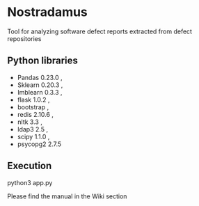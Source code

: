 # Nostradamus
Tool for analyzing software defect reports extracted from defect repositories

## Python libraries

* Pandas	0.23.0 ,
* Sklearn	0.20.3 ,
* Imblearn	0.3.3 ,
* flask	1.0.2 ,
* bootstrap	 ,
* redis	2.10.6 ,
* nltk	3.3 ,
* ldap3	2.5 ,
* scipy	1.1.0 ,
* psycopg2	2.7.5

## Execution
python3 app.py

Please find the manual in the Wiki section  

